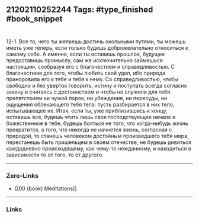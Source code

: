 21202110252244
Tags: #type_finished #book_snippet 
---
# 

 12-1. Все то, чего ты желаешь достичь окольными путями, ты можешь иметь уже теперь, если только будешь доброжелательно относиться к самому себе. А именно, если ты оставишь прошлое, будущее предоставишь промыслу, сам же исключительно займешься настоящим, сообразуя его с благочестием и справедливостью. С благочестием для того, чтобы любить свой удел, ибо природа приноровила его к тебе и тебя к нему. Со справедливостью,  чтобы свободно и без уверток говорить, истину и поступать всегда согласно закону и считаясь с достоинством и чтобы не служили для тебя препятствием ни чужой порок, ни убеждения, ни пересуды, ни ощущения облекающего тебя тела: пусть разбирается в них тело, испытывающее их. Итак, если ты, уже приблизившись к концу, оставишь все, будешь чтить лишь свое господствующее начало и божественное в тебе, будешь бояться не того, что когда-нибудь жизнь прекратится, а того, что никогда не начнется жизнь, согласная с природой, то станешь человеком достойным произведшего тебя мира, перестанешь быть пришельцем в своем отечестве, не будешь дивиться каждодневно происходящему, как чему-то нежданному, и находиться в зависимости то от того, то от другого. 

---
### Zero-Links
 - [[00 (book) Meditations]]
---
### Links
